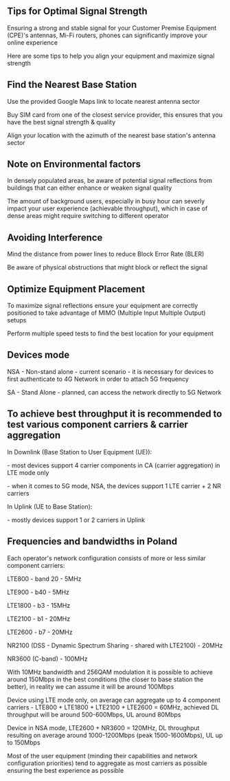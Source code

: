 ## Tips for Optimal Signal Strength


<p>Ensuring a strong and stable signal for your Customer Premise Equipment (CPE)'s antennas, Mi-Fi routers, phones can significantly improve your online experience</p>
<p>Here are some tips to help you align your equipment and maximize signal strength</p>


## Find the Nearest Base Station

<p>Use the provided Google Maps link to locate nearest antenna sector</p>
<p>Buy SIM card from one of the closest service provider, this ensures that you have the best signal strength & quality</p>
<p>Align your location with the azimuth of the nearest base station's antenna sector</p>

## Note on Environmental factors

<p>In densely populated areas, be aware of potential signal reflections from buildings that can either enhance or weaken signal quality</p>
<p>The amount of background users, especially in busy hour can severly impact your user experience (achievable throughput), which in case of dense areas might require switching to different operator</p>

## Avoiding Interference

<p>Mind the distance from power lines to reduce Block Error Rate (BLER)</p>
<p>Be aware of physical obstructions that might block or reflect the signal</p>


## Optimize Equipment Placement

<p>To maximize signal reflections ensure your equipment are correctly positioned to take advantage of MIMO (Multiple Input Multiple Output) setups</p>
<p>Perform multiple speed tests to find the best location for your equipment</p>

## Devices mode

<p>NSA - Non-stand alone - current scenario - it is necessary for devices to first authenticate to 4G Network in order to attach 5G frequency</p>

<p>SA - Stand Alone - planned, can access the network directly to 5G Network</p>


## To achieve best throughput it is recommended to test various component carriers & carrier aggregation

<p>In Downlink (Base Station to User Equipment (UE)):</p>

<p>- most devices support 4 carrier components in CA (carrier aggregation) in LTE mode only</p>
<p>- when it comes to 5G mode, NSA, the devices support 1 LTE carrier + 2 NR carriers</p>

<p>In Uplink (UE to Base Station):</p>

<p>- mostly devices support 1 or 2 carriers in Uplink</p>

## Frequencies and bandwidths in Poland

<p>Each operator's network configuration consists of more or less similar component carriers:</p>
<p>LTE800 - band 20 - 5MHz</p>
<p>LTE900 - b40 - 5MHz</p>
<p>LTE1800 - b3 - 15MHz</p>
<p>LTE2100 - b1 - 20MHz</p>
<p>LTE2600 - b7 - 20MHz</p>
<p>NR2100 (DSS - Dynamic Spectrum Sharing - shared with LTE2100) - 20MHz</p>
<p>NR3600 (C-band) - 100MHz</p>

<p>With 10MHz bandwidth and 256QAM modulation it is possible to achieve around 150Mbps in the best conditions (the closer to base station the better), in reality we can assume it will be around 100Mbps</p>

<p>Device using LTE mode only, on average can aggregate up to 4 component carriers - LTE800 + LTE1800 + LTE2100 + LTE2600 = 60MHz, achieved DL throughput will be around 500-600Mbps, UL around 80Mbps</p>
   
<p>Device in NSA mode, LTE2600 + NR3600 = 120MHz, DL throughput resulting on average around 1000-1200Mbps (peak 1500-1600Mbps), UL up to 150Mbps</p>

<p>Most of the user equipment (minding their capabilities and network configuration priorities) tend to aggregate as most carriers as possible ensuring the best experience as possible</p>







